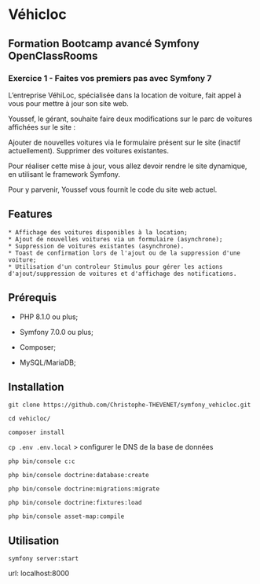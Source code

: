 # Véhicloc   

## Formation Bootcamp avancé Symfony OpenClassRooms

### Exercice 1 - Faites vos premiers pas avec Symfony 7



L’entreprise VéhiLoc, spécialisée dans la location de voiture, fait appel à vous pour mettre à jour son site web.

 
Youssef, le gérant, souhaite faire deux modifications sur le parc de voitures affichées sur le site : 

Ajouter de nouvelles voitures via le formulaire présent sur le site (inactif actuellement).
Supprimer des voitures existantes.
 

Pour réaliser cette mise à jour, vous allez devoir rendre le site dynamique, en utilisant le framework Symfony. 

 

Pour y parvenir, Youssef vous fournit le code du site web actuel.


## Features

    * Affichage des voitures disponibles à la location;
    * Ajout de nouvelles voitures via un formulaire (asynchrone);
    * Suppression de voitures existantes (asynchrone).
    * Toast de confirmation lors de l'ajout ou de la suppression d'une voiture;
    * Utilisation d'un controleur Stimulus pour gérer les actions d'ajout/suppression de voitures et d'affichage des notifications.

## Prérequis


* PHP 8.1.0 ou plus;

* Symfony 7.0.0 ou plus;
  
* Composer;

* MySQL/MariaDB;



## Installation


  `git clone https://github.com/Christophe-THEVENET/symfony_vehicloc.git`

`cd vehicloc/`

`composer install`

`cp .env .env.local` > configurer le DNS de la base de données

`php bin/console c:c `

`php bin/console doctrine:database:create`

`php bin/console doctrine:migrations:migrate`

`php bin/console doctrine:fixtures:load`

`php bin/console asset-map:compile`


## Utilisation


`symfony server:start`

url: localhost:8000

